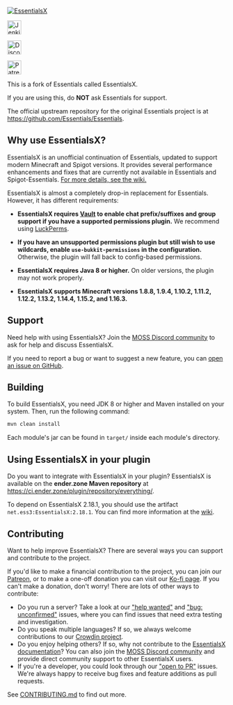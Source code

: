 [![EssentialsX](https://i.imgur.com/CP4SZpB.png)](https://essentialsx.net)

[<img alt="Jenkins" src="https://img.shields.io/badge/-Download_from_Jenkins-D24939.svg?logo=jenkins&style=flat-square&logoColor=white" height=32>](http://ci.ender.zone/job/EssentialsX/)

[<img alt="Discord" src="https://img.shields.io/badge/-Chat_on_Discord-7289DA.svg?logo=discord&style=flat-square&logoColor=white" height=32>](https://discord.gg/casfFyh)

[<img alt="Patreon" src="https://img.shields.io/badge/-Support_on_Patreon-F96854.svg?logo=patreon&style=flat-square&logoColor=white" height=32>](https://www.patreon.com/essentialsx)

This is a fork of Essentials called EssentialsX.

If you are using this, do **NOT** ask Essentials for support.

The official upstream repository for the original Essentials project is at https://github.com/Essentials/Essentials.


Why use EssentialsX?
--------------------

EssentialsX is an unofficial continuation of Essentials, updated to support modern Minecraft and Spigot versions. It provides several performance enhancements and fixes that are currently not available in Essentials and Spigot-Essentials. [For more details, see the wiki.](https://essentialsx.net/wiki/Improvements.html)

EssentialsX is almost a completely drop-in replacement for Essentials. However, it has different requirements:

* **EssentialsX requires [Vault](http://dev.bukkit.org/bukkit-plugins/vault/) to enable chat prefix/suffixes and group support if you have a supported permissions plugin.** We recommend using [LuckPerms](https://luckperms.github.io).

* **If you have an unsupported permissions plugin but still wish to use wildcards, enable `use-bukkit-permissions` in the configuration.** Otherwise, the plugin will fall back to config-based permissions.

* **EssentialsX requires Java 8 or higher.** On older versions, the plugin may not work properly.

* **EssentialsX supports Minecraft versions 1.8.8, 1.9.4, 1.10.2, 1.11.2, 1.12.2, 1.13.2, 1.14.4, 1.15.2, and 1.16.3.**


Support
-------

Need help with using EssentialsX? Join the [MOSS Discord community](https://discord.gg/casfFyh) to ask for help and discuss EssentialsX.

If you need to report a bug or want to suggest a new feature, you can [open an issue on GitHub](https://github.com/EssentialsX/Essentials/issues/new/choose).


Building
--------

To build EssentialsX, you need JDK 8 or higher and Maven installed on your system. Then, run the following command:
```sh
mvn clean install
```

Each module's jar can be found in `target/` inside each module's directory.


Using EssentialsX in your plugin
--------------------------------

Do you want to integrate with EssentialsX in your plugin? EssentialsX is available on the **ender.zone Maven repository** at https://ci.ender.zone/plugin/repository/everything/.

To depend on EssentialsX 2.18.1, you should use the artifact `net.ess3:EssentialsX:2.18.1`. You can find more information at the [wiki](https://essentialsx.net/wiki/Common-Issues.html#how-do-i-add-essentialsx-as-a-dependency).


Contributing
------------

Want to help improve EssentialsX? There are several ways you can support and contribute to the project.

If you'd like to make a financial contribution to the project, you can join our [Patreon](https://www.patreon.com/essentialsx/),
or to make a one-off donation you can visit our [Ko-fi page](https://ko-fi.com/essentialsx). If you can't make a
donation, don't worry! There are lots of other ways to contribute:

* Do you run a server? Take a look at our ["help wanted"](https://github.com/EssentialsX/Essentials/issues?q=is%3Aissue+is%3Aopen+sort%3Aupdated-desc+label%3A%22help+wanted%22)
  and ["bug: unconfirmed"](https://github.com/EssentialsX/Essentials/issues?q=is%3Aissue+is%3Aopen+sort%3Aupdated-desc+label%3A%22bug%3A+unconfirmed%22)
  issues, where you can find issues that need extra testing and investigation.
* Do you speak multiple languages? If so, we always welcome contributions to our [Crowdin project](https://crowdin.com/project/essentialsx-official).
* Do you enjoy helping others? If so, why not contribute to the [EssentialsX documentation](https://github.com/EssentialsX/wiki)?
  You can also join the [MOSS Discord community](https://discord.gg/casfFyh) and provide direct community support to
  other EssentialsX users.
* If you're a developer, you could look through our ["open to PR"](https://github.com/EssentialsX/Essentials/issues?q=is%3Aissue+is%3Aopen+sort%3Aupdated-desc+label%3A%22status%3A+open+to+PR%22)
  issues. We're always happy to receive bug fixes and feature additions as pull requests.

See [CONTRIBUTING.md](https://github.com/EssentialsX/Essentials/blob/2.x/CONTRIBUTING.md) to find out more.
